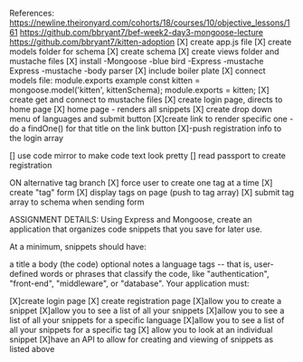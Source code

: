 References:
https://newline.theironyard.com/cohorts/18/courses/10/objective_lessons/161
https://github.com/bbryant7/bef-week2-day3-mongoose-lecture
https://github.com/bbryant7/kitten-adoption
[X] create app.js file
[X] create models folder for schema
[X] create schema
[X] create views folder and mustache files
[X] install
  -Mongoose
  -blue bird
  -Express
  -mustache Express
  -mustache
  -body parser
[X] include boiler plate
[X] connect models file: module.exports
example
const kitten = mongoose.model('kitten', kittenSchema);
module.exports = kitten;
[X] create get and connect to mustache files
[X] create login page, directs to home page
[X] home page - renders all snippets
[X] create drop down menu of languages and submit button
[X]create link to render specific one - do a findOne() for that title on the link button
[X]-push registration info to the login array

[] use code mirror to make code text look pretty
[] read passport to create registration

ON alternative tag branch
[X] force user to create one tag at a time
[X] create "tag" form
[X] display tags on page (push to tag array)
[X] submit tag array to schema when sending form







ASSIGNMENT DETAILS:
Using Express and Mongoose, create an application that organizes code snippets that you save for later use.

At a minimum, snippets should have:

a title
a body (the code)
optional notes
a language
tags -- that is, user-defined words or phrases that classify the code, like "authentication", "front-end", "middleware", or "database".
Your application must:


[X]create login page
[X] create registration page
[X]allow you to create a snippet
[X]allow you to see a list of all your snippets
[X]allow you to see a list of all your snippets for a specific language
[X]allow you to see a list of all your snippets for a specific tag
[X] allow you to look at an individual snippet
[X]have an API to allow for creating and viewing of snippets as listed above
